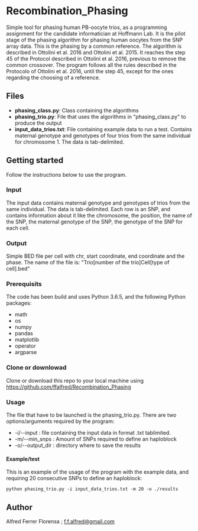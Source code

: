 # Recombination_Phasing
Simple tool for phasing human PB-oocyte trios, as a programming assignment for the candidate informatician at Hoffmann Lab.
It is the pilot stage of the phasing algorithm for phasing  human oocytes from the SNP array data. This is the phasing by a common reference. The algorithm is described in Ottolini et al. 2016 and Ottolini et al. 2015. It reaches the step 45 of the Protocol described in Ottolini et al. 2016, previous to remove the common crossover. The program follows all the rules described in the Protocolo of Ottolini et al. 2016, until the step 45, except for the ones regarding the choosing of a reference.

## Files 
* **phasing_class.py**: Class containing the algorithms
* **phasing_trio.py**: File that uses the algorithms in "phasing_class.py" to produce the output
* **input_data_trios.txt**:  File containing example data to run a test. Contains maternal genotype and genotypes of four trios from the same individual for chromosome 1. The data is tab-delimited. 


## Getting started
Follow the instructions below to use the program.

### Input
The input data contains maternal genotype and genotypes of trios from the same individual. The data is tab-delimited. Each row is an SNP, and contains information about it like the chromosome, the position, the name of the SNP, the maternal genotype of the SNP, the genotype of the SNP for each cell.

### Output
Simple BED file per cell with chr, start coordinate, end coordinate and the phase. The name of the file is: "Trio[number of the trio]Cell[type of cell].bed"

### Prerequisits
The code has been build and uses Python 3.6.5, and the following Python packages:
* math
* os
* numpy
* pandas
* matplotlib
* operator
* argparse

### Clone or downlowad
Clone or download this repo to your local machine using https://github.com/ffalfred/Recombination_Phasing

### Usage
The file that have to be launched is the phasing_trio.py. There are two options/arguments required by the program:
* -i/--input : file containing the input data in format .txt tablimited.
* -m/--min_snps : Amount of SNPs required to define an haploblock
* -o/--output_dir : directory where to save the results

#### Example/test
This is an example of the usage of the program with the example data, and requiring 20 consecutive SNPs to define an haploblock:
```
python phasing_trio.py -i input_data_trios.txt -m 20 -o ./results
```

## Author
Alfred Ferrer Florensa ; f.f.alfred@gmail.com 



